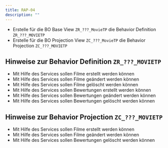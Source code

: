 ```yaml
---
title: RAP-04
description: ""
---
```


- Erstelle für die BO Base View `ZR_???_MovieTP` die Behavior Definition `ZR_???_MOVIETP`
- Erstelle für die BO Projection View `ZC_???_MovieTP` die Behavior Projection `ZC_???_MOVIETP`

## Hinweise zur Behavior Definition `ZR_???_MOVIETP`

- Mit Hilfe des Services sollen Filme erstellt werden können
- Mit Hilfe des Services sollen Filme geändert werden können
- Mit Hilfe des Services sollen Filme gelöscht werden können
- Mit Hilfe des Services sollen Bewertungen erstellt werden können
- Mit Hilfe des Services sollen Bewertungen geändert werden können
- Mit Hilfe des Services sollen Bewertungen gelöscht werden können

## Hinweise zur Behavior Projection `ZC_???_MOVIETP`

- Mit Hilfe des Services sollen Filme erstellt werden können
- Mit Hilfe des Services sollen Filme geändert werden können
- Mit Hilfe des Services sollen Bewertungen gelöscht werden können
